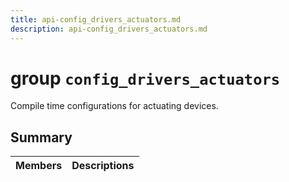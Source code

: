 ```yaml
---
title: api-config_drivers_actuators.md
description: api-config_drivers_actuators.md
---
```

# group `config_drivers_actuators` 

Compile time configurations for actuating devices.

## Summary

 Members                        | Descriptions                                
--------------------------------|---------------------------------------------

